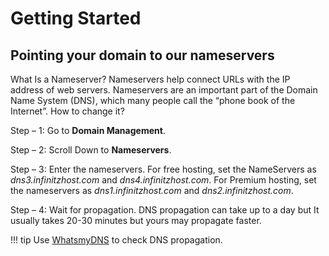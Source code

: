 # Getting Started

## Pointing your domain to our nameservers

What Is a Nameserver? Nameservers help connect URLs with the IP address of web servers. Nameservers are an important part of the Domain Name System (DNS), which many people call the “phone book of the Internet”.
How to change it?

Step – 1: Go to **Domain Management**.

Step – 2: Scroll Down to **Nameservers**.

Step – 3: Enter the nameservers. For free hosting, set the NameServers as *dns3.infinitzhost.com* and *dns4.infinitzhost.com*. For Premium hosting, set the nameservers as *dns1.infinitzhost.com* and *dns2.infinitzhost.com*.

Step – 4: Wait for propagation. DNS propagation can take up to a day but It usually takes 20-30 minutes but yours may propagate faster.

!!! tip
    Use [WhatsmyDNS](https://whatsmydns.org) to check DNS propagation.
